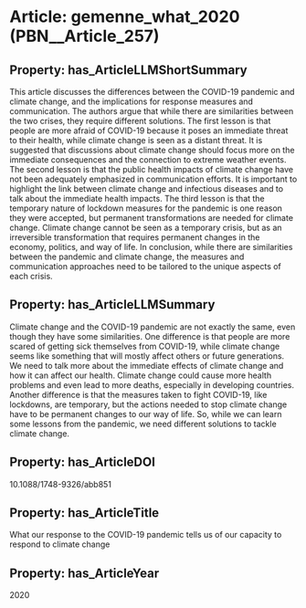 # Article: __gemenne_what_2020__ (PBN__Article_257)

## Property: has_ArticleLLMShortSummary

This article discusses the differences between the COVID-19 pandemic and climate change, and the implications for response measures and communication. The authors argue that while there are similarities between the two crises, they require different solutions. The first lesson is that people are more afraid of COVID-19 because it poses an immediate threat to their health, while climate change is seen as a distant threat. It is suggested that discussions about climate change should focus more on the immediate consequences and the connection to extreme weather events. The second lesson is that the public health impacts of climate change have not been adequately emphasized in communication efforts. It is important to highlight the link between climate change and infectious diseases and to talk about the immediate health impacts. The third lesson is that the temporary nature of lockdown measures for the pandemic is one reason they were accepted, but permanent transformations are needed for climate change. Climate change cannot be seen as a temporary crisis, but as an irreversible transformation that requires permanent changes in the economy, politics, and way of life. In conclusion, while there are similarities between the pandemic and climate change, the measures and communication approaches need to be tailored to the unique aspects of each crisis.

## Property: has_ArticleLLMSummary

Climate change and the COVID-19 pandemic are not exactly the same, even though they have some similarities. One difference is that people are more scared of getting sick themselves from COVID-19, while climate change seems like something that will mostly affect others or future generations. We need to talk more about the immediate effects of climate change and how it can affect our health. Climate change could cause more health problems and even lead to more deaths, especially in developing countries. Another difference is that the measures taken to fight COVID-19, like lockdowns, are temporary, but the actions needed to stop climate change have to be permanent changes to our way of life. So, while we can learn some lessons from the pandemic, we need different solutions to tackle climate change.

## Property: has_ArticleDOI

10.1088/1748-9326/abb851

## Property: has_ArticleTitle

What our response to the COVID-19 pandemic tells us of our capacity to respond to climate change

## Property: has_ArticleYear

2020

